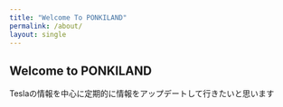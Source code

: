 ```yaml
---
title: "Welcome To PONKILAND"
permalink: /about/
layout: single
---
```


## Welcome to PONKILAND

Teslaの情報を中心に定期的に情報をアップデートして行きたいと思います

